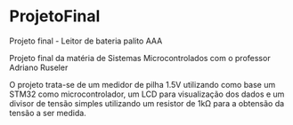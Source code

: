 # ProjetoFinal
Projeto final - Leitor de bateria palito AAA

Projeto final da matéria de Sistemas Microcontrolados com o professor Adriano Ruseler

O projeto trata-se de um medidor de pilha 1.5V utilizando como base um STM32 como microcontrolador, um LCD para visualização dos dados e um divisor de tensão simples utilizando um resistor de 1kΩ para a obtensão da tensão a ser medida.
